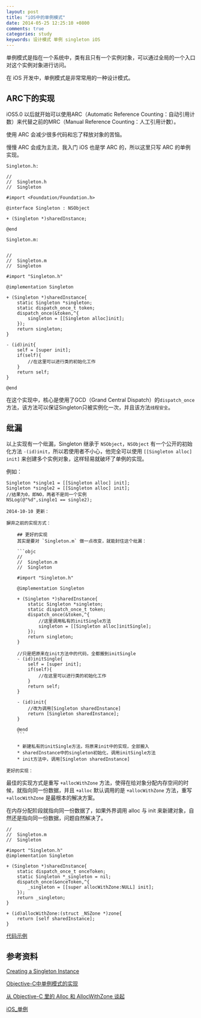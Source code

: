 ```yaml
---
layout: post
title: "iOS中的单例模式"
date: 2014-05-25 12:25:10 +0800
comments: true
categories: study
keywords: 设计模式 单例 singleton iOS
---
```


单例模式是指在一个系统中，类有且只有一个实例对象，可以通过全局的一个入口对这个实例对象进行访问。

在 iOS 开发中，单例模式是非常常用的一种设计模式。

## ARC下的实现
iOS5.0 以后就开始可以使用ARC（Automatic Reference Counting：自动引用计数）来代替之前的MRC（Manual Reference Counting：人工引用计数）。

使用 ARC 会减少很多代码和忘了释放对象的苦恼。

慢慢 ARC 会成为主流，我入门 iOS 也是学 ARC 的，所以这里只写 ARC 的单例实现。

`Singleton.h:`
```objc
//
//  Singleton.h
//  Singleton

#import <Foundation/Foundation.h>

@interface Singleton : NSObject

+ (Singleton *)sharedInstance;

@end

```

`Singleton.m:`
```objc

//
//  Singleton.m
//  Singleton

#import "Singleton.h"

@implementation Singleton

+ (Singleton *)sharedInstance{
    static Singleton *singleton;
    static dispatch_once_t token;
    dispatch_once(&token,^{
        singleton = [[Singleton alloc]init];
    });
    return singleton;
}

- (id)init{
    self = [super init];
    if(self){
        //在这里可以进行类的初始化工作
    }
    return self;
}

@end

```

在这个实现中，核心是使用了GCD（Grand Central Dispatch）的`dispatch_once`方法，该方法可以保证Singleton只被实例化一次，并且该方法`线程安全`。

## 纰漏
以上实现有一个纰漏，Singleton 继承于 `NSObject`，`NSObject` 有一个公开的初始化方法 `-(id)init`，所以若使用者不小心，他完全可以使用 `[[Singleton alloc] init]` 来创建多个实例对象，这样轻易就破坏了单例的实现。

例如：
```objc
Singleton *single1 = [[Singleton alloc] init];
Singleton *single2 = [[Singleton alloc] init];
//结果为0，即NO，两者不是同一个实例
NSLog(@"%d",single1 == single2);
```

`2014-10-10 更新：`

`摒弃之前的实现方式：`
```
    ## 更好的实现
    其实是要对 `Singleton.m` 做一点改变，就能封住这个纰漏：

    ```objc
    //
    //  Singleton.m
    //  Singleton

    #import "Singleton.h"

    @implementation Singleton

    + (Singleton *)sharedInstance{
        static Singleton *singleton;
        static dispatch_once_t token;
        dispatch_once(&token,^{
            //这里调用私有的initSingle方法
            singleton = [[Singleton alloc]initSingle];
        });
        return singleton;
    }

    //只是把原来在init方法中的代码，全都搬到initSingle
    - (id)initSingle{
        self = [super init];
        if(self){
            //在这里可以进行类的初始化工作
        }
        return self;
    }

    - (id)init{
        //改为调用[Singleton sharedInstance]
        return [Singleton sharedInstance];
    }

    @end
    ```

    * 新建私有的initSingle方法，将原来init中的实现，全部搬入
    * sharedInstance中的singleton初始化，调用initSingle方法
    * init方法中，调用[Singleton sharedInstance]
```

`更好的实现：`

最佳的实现方式是重写 `+allocWithZone` 方法，使得在给对象分配内存空间的时候，就指向同一份数据，并且 `+alloc` 默认调用的是 `+allocWithZone` 方法，重写 `+allocWithZone` 是最根本的解决方案。

在内存分配阶段就指向同一份数据了，如果外界调用 alloc 与 init 来新建对象，自然还是指向同一份数据，问题自然解决了。

```objc
//
//  Singleton.m
//  Singleton

#import "Singleton.h"
@implementation Singleton

+ (Singleton *)sharedInstance{
    static dispatch_once_t onceToken;
    static Singleton *_singleton = nil;
    dispatch_once(&onceToken,^{
        _singleton = [[super allocWithZone:NULL] init];
    });
    return _singleton;
}

+ (id)allocWithZone:(struct _NSZone *)zone{
    return [self sharedInstance];
}

```

[代码示例](https://github.com/sjpsega/SingletonTest)

## 参考资料
[Creating a Singleton Instance](https://developer.apple.com/legacy/library/documentation/Cocoa/Conceptual/CocoaFundamentals/CocoaObjects/CocoaObjects.html#//apple_ref/doc/uid/TP40002974-CH4-SW32)

[Objective-C中单例模式的实现](http://cocoa.venj.me/blog/singleton-in-objc/)

[从 Objective-C 里的 Alloc 和 AllocWithZone 谈起](http://www.justinyan.me/post/1306)

[iOS_单例](http://www.cnblogs.com/yudigege/p/3943898.html)
